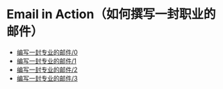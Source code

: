 # Email in Action（如何撰写一封职业的邮件）
* [编写一封专业的邮件/0](docs/email-0.md)
* [编写一封专业的邮件/1](docs/email-1.md)
* [编写一封专业的邮件/2](docs/email-2.md)
* [编写一封专业的邮件/3](docs/email-3.md)

